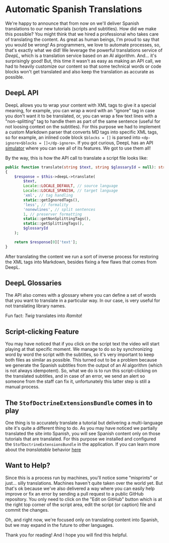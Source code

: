 # Automatic Spanish Translations

We're happy to announce that from now on we'll deliver Spanish translations to our new
tutorials (scripts and subtitles). How did we make this possible? You might think that
we hired a professional who takes care of translating the content. As great as human beings, 
I'm proud to say that you would be wrong! As programmers, we love to automate processes, so, that's
exactly what we did! We leverage the powerful translations service of *DeepL*, which is
a translation service based on an AI algorithm. And... it's surprisingly good! But, 
this time it wasn't as easy as making an API call, we had to heavily customize our 
content so that some technical words or code blocks won't get translated and also keep
the translation as accurate as possible. 

## DeepL API

DeepL allows you to wrap your content with XML tags to give it a special meaning, for example, 
you can wrap a word with an "ignore" tag in case you don't want it to be translated, or, you can 
wrap a few text lines with a "non-splitting" tag to handle them as part of the 
same sentence (useful for not loosing context on the subtitles). For this purpose we had to 
implement a custom Markdown parser that converts MD tags into specific XML tags, so for example,
an inlined code block `$blocks = []` is parsed into `<dp-ignore>$blocks = []</dp-ignore>`. If you got
curious, DeepL has an API [simulator](https://www.deepl.com/es/docs-api/simulator/) where you can see all of its features. 
We got to use them all!

By the way, this is how the API call to translate a script file looks like:
```php
public function translate(string $text, string $glossaryId = null): string
{
    $response = $this->deepL->translate(
        $text,
        Locale::LOCALE_DEFAULT, // source language
        Locale::LOCALE_SPANISH, // target language
        'xml', // tag handling
        static::getIgnoredTags(),
        'less', // formality
        'nonewlines', // split sentences
        1, // preserver formatting
        static::getNonSplittingTags(),
        static::getSplittingTags(),
        $glossaryId
    );

    return $response[0]['text'];
}
```

After translating the content we run a sort of inverse process for restoring the 
XML tags into Markdown, besides fixing a few flaws that comes from DeepL.

## DeepL Glossaries

The API also comes with a glossary where you can define a set of words that you want to translate
in a particular way. In our case, is very useful for not translating library names. 

Fun fact: _Twig_ translates into _Ramita_!

## Script-clicking Feature

You may have noticed that if you click on the script text the video will start playing
at that specific moment. We manage to do so by synchronizing word by word the script 
with the subtitles, so it's very important to keep both files as similar as possible. This
turned out to be a problem because we generate the Spanish subtitles from the output
of an AI algorithm (which is not always idempotent). So, what we do is to run this script-clicking
on the translated subtitles, and in case of an error, we send an alert so someone from the staff
can fix it, unfortunately this latter step is still a manual process.

## The `StofDoctrineExtensionsBundle` comes in to play

One thing is to accurately translate a tutorial but delivering a multi-language site
it's quite a different thing to do. As you may have noticed we partially translated the site
into Spanish, you will see Spanish content only on those tutorials that are translated. For this
purpose we installed and configured the `StofDoctrineExtensionsBundle` in the application. 
If you can learn more about the _translatable_ behavior [here](https://github.com/doctrine-extensions/DoctrineExtensions/blob/main/doc/translatable.md)

## Want to Help?

Since this is a process run by machines, you'll notice some "misprints" or just... silly translations. 
Machines haven't quite taken over the world yet. But that's ok because we've also delivered a way 
where you can easily help improve or fix an error by sending a pull request to a public GitHub repository.
You only need to click on the "Edit on GitHub" button which is at the right top corner of the script area, 
edit the script (or caption) file and commit the changes.

Oh, and right now, we're focused only on translating content into Spanish, but we may expand 
in the future to other languages.

Thank you for reading! And I hope you will find this helpful.
